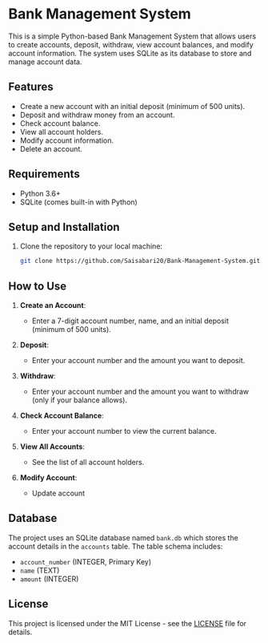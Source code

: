 # Bank Management System

This is a simple Python-based Bank Management System that allows users to create accounts, deposit, withdraw, view account balances, and modify account information. The system uses SQLite as its database to store and manage account data.

## Features

- Create a new account with an initial deposit (minimum of 500 units).
- Deposit and withdraw money from an account.
- Check account balance.
- View all account holders.
- Modify account information.
- Delete an account.

## Requirements

- Python 3.6+
- SQLite (comes built-in with Python)

## Setup and Installation

1. Clone the repository to your local machine:

   ```bash
   git clone https://github.com/Saisabari20/Bank-Management-System.git

## How to Use

1. **Create an Account**:
   - Enter a 7-digit account number, name, and an initial deposit (minimum of 500 units).
   
2. **Deposit**:
   - Enter your account number and the amount you want to deposit.

3. **Withdraw**:
   - Enter your account number and the amount you want to withdraw (only if your balance allows).

4. **Check Account Balance**:
   - Enter your account number to view the current balance.

5. **View All Accounts**:
   - See the list of all account holders.

6. **Modify Account**:
   - Update account 

## Database

The project uses an SQLite database named `bank.db` which stores the account details in the `accounts` table. The table schema includes:

- `account_number` (INTEGER, Primary Key)
- `name` (TEXT)
- `amount` (INTEGER)

## License

This project is licensed under the MIT License - see the [LICENSE](LICENSE) file for details.





